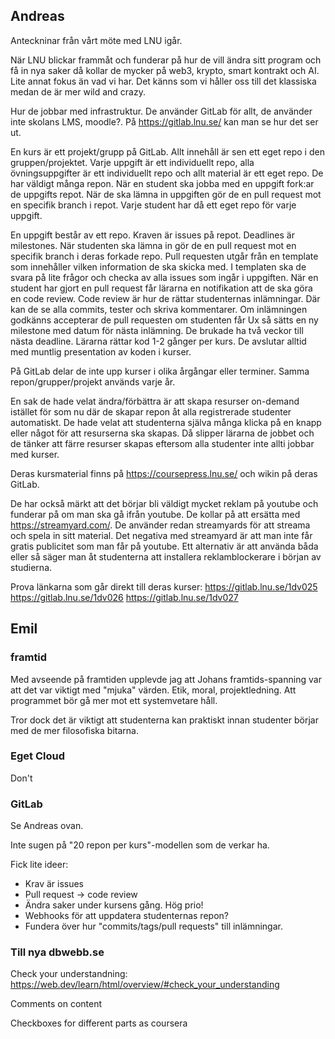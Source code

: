 ## Andreas

Anteckninar från vårt möte med LNU igår.

När LNU blickar frammåt och funderar på hur de vill ändra sitt program och få in nya saker då kollar de mycker på web3, krypto, smart kontrakt och AI. Lite annat fokus än vad vi har. Det känns som vi håller oss till det klassiska medan de är mer wild and crazy.

Hur de jobbar med infrastruktur. De använder GitLab för allt, de använder inte skolans LMS, moodle?. På https://gitlab.lnu.se/ kan man se hur det ser ut.

En kurs är ett projekt/grupp på GitLab. Allt innehåll är sen ett eget repo i den gruppen/projektet. Varje uppgift är ett individuellt repo, alla övningsuppgifter är ett individuellt repo och allt material är ett eget repo. De har väldigt många repon.
När en student ska jobba med en uppgift fork:ar de uppgifts repot. När de ska lämna in uppgiften gör de en pull request mot en specifik branch i repot. Varje student har då ett eget repo för varje uppgift.

En uppgift består av ett repo. Kraven är issues på repot. Deadlines är milestones. När studenten ska lämna in gör de en pull request mot en specifik branch i deras forkade repo. Pull requesten utgår från en template som innehåller vilken information de ska skicka med. I templaten ska de svara på lite frågor och checka av alla issues som ingår i uppgiften. När en student har gjort en pull request får lärarna en notifikation att de ska göra en code review. Code review är hur de rättar studenternas inlämningar. Där kan de se alla commits, tester och skriva kommentarer. Om inlämningen godkänns accepterar de pull requesten om studenten får Ux så sätts en ny milestone med datum för nästa inlämning. De brukade ha två veckor till nästa deadline.
Lärarna rättar kod 1-2 gånger per kurs. De avslutar alltid med muntlig presentation av koden i kurser.

På GitLab delar de inte upp kurser i olika årgångar eller terminer. Samma repon/grupper/projekt används varje år.

En sak de hade velat ändra/förbättra är att skapa resurser on-demand istället för som nu där de skapar repon åt alla registrerade studenter automatiskt. De hade velat att studenterna själva många klicka på en knapp eller något för att resurserna ska skapas. Då slipper lärarna de jobbet och de tänker att färre resurser skapas eftersom alla studenter inte allti jobbar med kurser.

Deras kursmaterial finns på https://coursepress.lnu.se/ och wikin på deras GitLab.

De har också märkt att det börjar bli väldigt mycket reklam på youtube och funderar på om man ska gå ifrån youtube. De kollar på att ersätta med https://streamyard.com/. De använder redan streamyards för att streama och spela in sitt material. Det negativa med streamyard är att man inte får gratis publicitet som man får på youtube. Ett alternativ är att använda båda eller så säger man åt studenterna att installera reklamblockerare i början av studierna.

Prova länkarna som går direkt till deras kurser:
https://gitlab.lnu.se/1dv025
https://gitlab.lnu.se/1dv026
https://gitlab.lnu.se/1dv027



## Emil



### framtid

Med avseende på framtiden upplevde jag att Johans framtids-spanning var att det var viktigt med "mjuka" värden. Etik, moral, projektledning. Att programmet bör gå mer mot ett systemvetare håll.

Tror dock det är viktigt att studenterna kan praktiskt innan studenter börjar med de mer filosofiska bitarna.

### Eget Cloud

Don't



### GitLab

Se Andreas ovan.

Inte sugen på "20 repon per kurs"-modellen som de verkar ha.

Fick lite ideer:

* Krav är issues
* Pull request -> code review
* Ändra saker under kursens gång. Hög prio!
* Webhooks för att uppdatera studenternas repon?
* Fundera över hur "commits/tags/pull requests" till inlämningar.



### Till nya dbwebb.se

Check your understandning: https://web.dev/learn/html/overview/#check_your_understanding

Comments on content

Checkboxes for different parts as coursera
